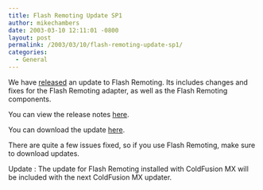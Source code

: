```yaml
---
title: Flash Remoting Update SP1
author: mikechambers
date: 2003-03-10 12:11:01 -0800
layout: post
permalink: /2003/03/10/flash-remoting-update-sp1/
categories:
  - General
---
```



We have [released][1] an update to Flash Remoting. Its includes changes and fixes for the Flash Remoting adapter, as well as the Flash Remoting components.

You can view the release notes [here][2].

You can download the update [here][1].

There are quite a few issues fixed, so if you use Flash Remoting, make sure to download updates.

Update : The update for Flash Remoting installed with ColdFusion MX will be included with the next ColdFusion MX updater.

 [1]: http://www.macromedia.com/support/flash_remoting/updaters.html
 [2]: http://www.macromedia.com/support/flash_remoting/releasenotes/mx/releasenotes_updater.html